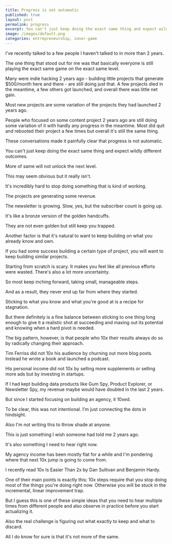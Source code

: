 ```yaml
---
title: Progress is not automatic
published: true
layout: post
permalink: progress
excerpt: You can't just keep doing the exact same thing and expect wildly different outcomes.
image: /images/default.png
categories: entrepreneurship, inner-game
---
```


I've recently talked to a few people I haven't talked to in more than 2 years.

The one thing that stood out for me was that basically everyone is still playing the exact same game on the exact same level.

Many were indie hacking 2 years ago - building little projects that generate $500/month here and there - are still doing just that. A few projects died in the meantime, a few others got launched, and overall there was little net gain. 

Most new projects are some variation of the projects they had launched 2 years ago.

People who focused on some content project 2 years ago are still doing some variation of it with hardly any progress in the meantime. Most did quit and rebooted their project a few times but overall it's still the same thing.

These conversations made it painfully clear that progress is not automatic.

You can't just keep doing the exact same thing and expect wildly different outcomes.

More of same will not unlock the next level.

This may seem obvious but it really isn't.

It's incredibly hard to stop doing something that is kind of working.

The projects are generating some revenue. 

The newsletter is growing. Slow, yes, but the subscriber count is going up.

It's like a bronze version of the golden handcuffs.

They are not even golden but still keep you trapped.

Another factor is that it's natural to want to keep building on what you already know and own.

If you had some success building a certain type of project, you will want to keep building similar projects.

Starting from scratch is scary. It makes you feel like all previous efforts were wasted. There's also a lot more uncertainty.

So most keep inching forward, taking small, manageable steps.

And as a result, they never end up far from where they started.

Sticking to what you know and what you're good at is a recipe for stagnation.

But there definitely is a fine balance between sticking to one thing long enough to give it a realistic shot at succeeding and maxing out its potential and knowing when a hard pivot is needed.

The big pattern, however, is that people who 10x their results always do so by radically changing their approach.

Tim Ferriss did not 10x his audience by churning out more blog posts. Instead he wrote a book and launched a podcast.

His personal income did not 10x by selling more supplements or selling more ads but by investing in startups.

If I had kept building data products like Gum Spy, Product Explorer, or Newsletter Spy, my revenue maybe would have doubled in the last 2 years.

But since I started focusing on building an agency, it 10xed.

To be clear, this was not intentional. I'm just connecting the dots in hindsight.

Also I'm not writing this to throw shade at anyone.

This is just something I wish someone had told me 2 years ago.

It's also something I need to hear right now.

My agency income has been mostly flat for a while and I'm pondering where that next 10x jump is going to come from.

I recently read 10x Is Easier Than 2x by Dan Sullivan and Benjamin Hardy.

One of their main points is exactly this: 10x steps require that you stop doing most of the things you're doing right now. Otherwise you will be stuck in the incremental, linear improvement trap.

But I guess this is one of these simple ideas that you need to hear multiple times from different people and also observe in practice before you start actualizing it.

Also the real challenge is figuring out what exactly to keep and what to discard.

All I do know for sure is that it's not more of the same.